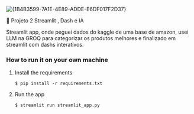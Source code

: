 ![{1B4B3599-7A1E-4E89-ADDE-E6DF017F2D37}](https://github.com/user-attachments/assets/5575664e-e636-423b-870b-08fd8269f025)

🎈 Projeto 2 Streamlit , Dash e IA

Streamlit app, onde peguei dados do kaggle de uma base de amazon, usei LLM na GROQ para categorizar os produtos melhores e finalizado em streamlit com dashs interativos.



### How to run it on your own machine

1. Install the requirements

   ```
   $ pip install -r requirements.txt
   ```

2. Run the app

   ```
   $ streamlit run streamlit_app.py
   ```

